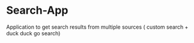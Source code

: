 # Search-App
Application to get search results from multiple sources ( custom search + duck duck go search)
